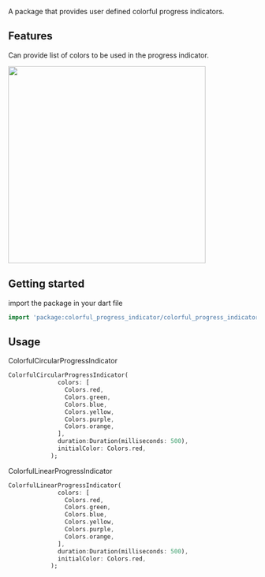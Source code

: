 <!--
This README describes the package. If you publish this package to pub.dev,
this README's contents appear on the landing page for your package.

For information about how to write a good package README, see the guide for
[writing package pages](https://dart.dev/guides/libraries/writing-package-pages).

For general information about developing packages, see the Dart guide for
[creating packages](https://dart.dev/guides/libraries/create-library-packages)
and the Flutter guide for
[developing packages and plugins](https://flutter.dev/developing-packages).![loader](https://user-images.githubusercontent.com/63300484/202897126-9cb81a7e-97a4-47ae-a6db-b2289dd30576.gif)

-->

A package that provides user defined colorful progress indicators.

## Features

Can provide list of colors to be used in the progress indicator.

<img height="400" src="https://user-images.githubusercontent.com/63300484/202897126-9cb81a7e-97a4-47ae-a6db-b2289dd30576.gif">

## Getting started

import the package in your dart file

```dart
import 'package:colorful_progress_indicator/colorful_progress_indicator.dart';
```

## Usage

ColorfulCircularProgressIndicator

```dart
ColorfulCircularProgressIndicator(
              colors: [
                Colors.red,
                Colors.green,
                Colors.blue,
                Colors.yellow,
                Colors.purple,
                Colors.orange,
              ],
              duration:Duration(milliseconds: 500),
              initialColor: Colors.red,
            );
```

ColorfulLinearProgressIndicator

```dart
ColorfulLinearProgressIndicator(
              colors: [
                Colors.red,
                Colors.green,
                Colors.blue,
                Colors.yellow,
                Colors.purple,
                Colors.orange,
              ],
              duration:Duration(milliseconds: 500),
              initialColor: Colors.red,
            );
```
